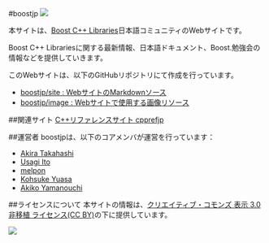 #boostjp
![](http://dbp-consulting.com/images/boostvariantslogo/boost-poweredby-white-variants.png)

本サイトは、[Boost C++ Libraries](http://www.boost.org/)日本語コミュニティのWebサイトです。

Boost C++ Librariesに関する最新情報、日本語ドキュメント、Boost.勉強会の情報などを提供していきます。

このWebサイトは、以下のGitHubリポジトリにて作成を行っています。

- [boostjp/site : WebサイトのMarkdownソース](https://github.com/boostjp/site)
- [boostjp/image : Webサイトで使用する画像リソース](https://github.com/boostjp/image)

##関連サイト
[C++リファレンスサイト cpprefjp](http://cpprefjp.github.io/)


##運営者
boostjpは、以下のコアメンバが運営を行っています：

* [Akira Takahashi](https://github.com/faithandbrave/)
* [Usagi Ito](https://github.com/usagi)
* [melpon](https://github.com/melpon)
* [Kohsuke Yuasa](https://github.com/hotwatermorning)
* [Akiko Yamanouchi](https://github.com/h-sao)


##ライセンスについて
本サイトの情報は、[クリエイティブ・コモンズ 表示 3.0 非移植 ライセンス(CC BY)](http://creativecommons.org/licenses/by/3.0/)の下に提供しています。

![](https://i.creativecommons.org/l/by/3.0/88x31.png)

